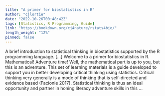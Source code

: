```yaml
---
title: "A primer for biostatistics in R"
author: "cjlortie"
date: "2022-10-26T00:48:42Z"
tags: [Statistics, R Programming, Guide]
link: "https://bookdown.org/cj4nature/rstats4bio/"
length_weight: "12%"
pinned: false
---
```


A brief introduction to statistical thinking in biostatistics supported by the R programming language. [...] Welcome to a primer for biostatistics in R. Mathematical! Adventure time! Well, the mathematical part is up to you, but this is an adventure. This set of learning materials is a guide developed to support you in better developing critical thinking using statistics. Critical thinking very generally is a mode of thinking that is self-directed and evidence based (Facionie 2017). Statistical thinking is thus an ideal opportunity and partner in honing literacy adventure skills in this ...

